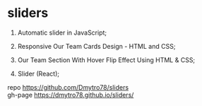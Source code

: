 # sliders

1.  Automatic slider in JavaScript;

2.  Responsive Our Team Cards Design - HTML and CSS;

3.  Our Team Section With Hover Flip Effect Using HTML & CSS;

4.  Slider (React);

repo https://github.com/Dmytro78/sliders  
gh-page https://dmytro78.github.io/sliders/
